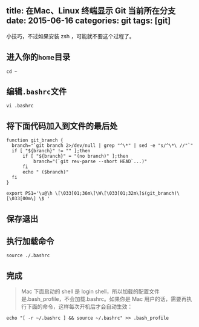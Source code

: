 title: 在Mac、Linux 终端显示 Git 当前所在分支
date: 2015-06-16
categories: git
tags: [git]
---

小技巧，不过如果安装 zsh ，可能就不要这个过程了。

<!--more-->

## 进入你的`home`目录

```
cd ~
```

## 编辑`.bashrc`文件

```
vi .bashrc
```

## 将下面代码加入到文件的最后处

```
function git_branch {
  branch="`git branch 2>/dev/null | grep "^\*" | sed -e "s/^\*\ //"`"
  if [ "${branch}" != "" ];then
      if [ "${branch}" = "(no branch)" ];then
          branch="(`git rev-parse --short HEAD`...)"
      fi
      echo " ($branch)"
  fi
}

export PS1='\u@\h \[\033[01;36m\]\W\[\033[01;32m\]$(git_branch)\[\033[00m\] \$ '
```

## 保存退出

## 执行加载命令

```
source ./.bashrc
```

## 完成

> Mac 下面启动的 shell 是 login shell，所以加载的配置文件是.bash_profile，不会加载.bashrc。如果你是 Mac 用户的话，需要再执行下面的命令，这样每次开机后才会自动生效：

```
echo "[ -r ~/.bashrc ] && source ~/.bashrc" >> .bash_profile
```